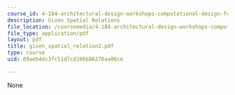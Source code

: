 ```yaml
---
course_id: 4-184-architectural-design-workshops-computational-design-for-housing-spring-2002
description: Given Spatial Relations
file_location: /coursemedia/4-184-architectural-design-workshops-computational-design-for-housing-spring-2002/09aeb44c3fc51d7cd286b86276aa06ce_given_spatial_relation2.pdf
file_type: application/pdf
layout: pdf
title: given_spatial_relation2.pdf
type: course
uid: 09aeb44c3fc51d7cd286b86276aa06ce

---
```

None